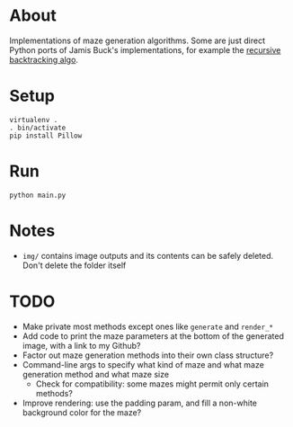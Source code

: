 # About

Implementations of maze generation algorithms. Some are just direct Python ports of Jamis Buck's implementations, for example the [recursive backtracking algo](https://weblog.jamisbuck.org/2010/12/27/maze-generation-recursive-backtracking.html).

# Setup

```
virtualenv .
. bin/activate
pip install Pillow
```

# Run

```
python main.py
```

# Notes

* `img/` contains image outputs and its contents can be safely deleted. Don't delete the folder itself

# TODO

* Make private most methods except ones like `generate` and `render_*`
* Add code to print the maze parameters at the bottom of the generated image, with a link to my Github?
* Factor out maze generation methods into their own class structure?
* Command-line args to specify what kind of maze and what maze generation method and what maze size
  * Check for compatibility: some mazes might permit only certain methods?
* Improve rendering: use the padding param, and fill a non-white background color for the maze?